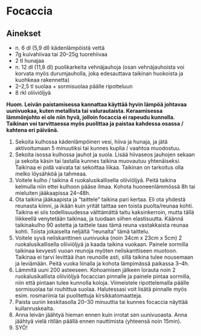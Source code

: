 # Focaccia

## Ainekset
- n. 6 dl (5,9 dl) kädenlämpöistä vettä 
- 7g kuivahiivaa tai 20–25g tuorehiivaa
- 2 tl hunajaa
- n. 12 dl (11,8 dl) puolikarkeita vehnäjauhoja (osan vehnäjauhoista voi korvata myös durumjauholla, joka edesauttava taikinan huokoista ja kuohkeaa rakennetta)
- 2–2,5 tl suolaa + sormisuolaa päälle ripotteluun
- 8 rkl oliiviöljyä

**Huom. Leivän paistamisessa kannattaa käyttää hyvin lämpöä johtavaa uunivuokaa, kuten metallista tai valurautaista. Keraamisessa lämmönjohto ei ole niin hyvä, jolloin focaccia ei rapeudu kunnolla. Taikinan voi tarvittaessa myös puolittaa ja paistaa kahdessa osassa / kahtena eri päivänä.**

1. Sekoita kulhossa kädenlämpöinen vesi, hiiva ja hunaja, ja jätä aktivoitumaan 5 minuutiksi tai kunnes kuplia / vaahtoa muodostuu. 
2. Sekoita isossa kulhossa jauhot ja suola. Lisää hiivaseos jauhojen sekaan ja sekoita käsin tai lastalla kunnes taikina muovautuu yhtenäiseksi. Taikinaa ei pidä vaivata tai sekoittaa liikaa. Taikinan on tarkoitus olla melko löysähköä ja tahmeaa.
3. Voitele kulho / taikina 4 ruokalusikallisella oliiviöljyä. Peitä taikina kelmulla niin ettei kulhoon pääse ilmaa. Kohota huoneenlämmössä 8h tai mieluiten jääkaapissa 24–48h.
4. Ota taikina jääkaapista ja “taittele” taikina pari kertaa. Eli ota yhdestä reunasta kiinni, ja ikään kuin yrität taittaa sen toista puolta/reunaa kohti. Taikina ei siis todellisuudessa välttämättä taitu kaksinkerroin, mutta tällä liikkeellä venytetään taikinaa, ja tuodaan siihen elastisuutta. Käännä taikinakulho 90 astetta ja taittele taas tämä reuna vastakkaista reunaa kohti. Toista jokaiselta neljältä ”reunalta” tämä taittelu.
5. Voitele syvä neliskanttinen uunivuoka (noin 34cm x 23cm x 5cm) 2 ruokalusikallisella oliiviöljyä ja kaada taikina vuokaan. Painele sormilla taikinaa kevyesti vuoan reunoja myöten neliskanttiseen muotoon. Taikinaa ei tarvi levittää ihan reunoille asti, sillä taikina tulee nousemaan ja leviämään. Peitä vuoka liinalla ja kohota lämpimässä paikassa 3–4h.
6. Lämmitä uuni 200 asteeseen. Kohoamisen jälkeen lorauta noin 2 ruokalusikallista oliiviöljyä focaccian pinnalle ja painele pintaa sormilla, niin että pintaan tulee kunnolla koloja. Viimeistele ripottelemalla päälle sormisuolaa tai rouhittua suolaa. Halutessasi voit lisätä pinnalle myös esim. rosmariinia tai puolitettuja kirsikkatomaatteja.
7. Paista uunin keskitasolla 20–30 minuuttia tai kunnes focaccia näyttää kullanruskealta.
8. Anna leivän jäähtyä hieman ennen kuin irrotat sen uunivuoasta. Anna jäähtyä vielä ritilän päällä ennen nauttimista (yhteensä noin 15min). 
9. SYÖ!

